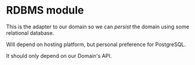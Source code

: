 # RDBMS module

This is the adapter to our domain so we can _persist_ the domain using some relational database.

Will depend on hosting platform, but personal preference for PostgreSQL.

It should only depend on our Domain's API.
